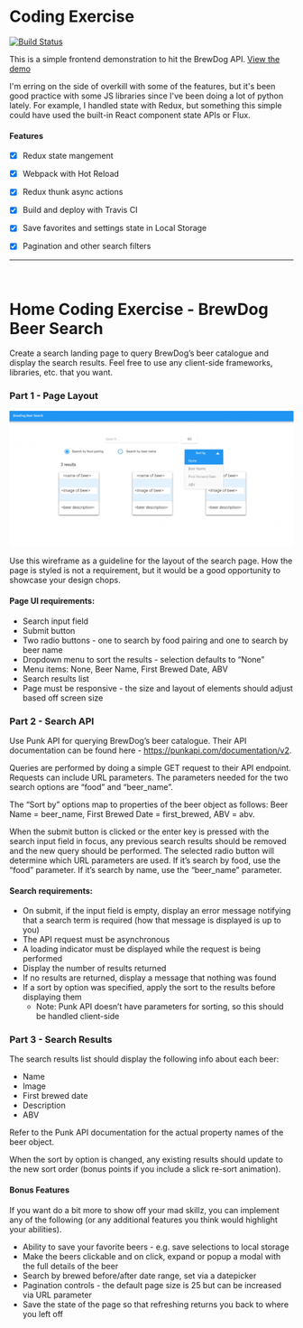 # Coding Exercise

[![Build Status](https://travis-ci.org/brettinternet/brewdog.svg?branch=master)](https://travis-ci.org/brettinternet/brewdog)

This is a simple frontend demonstration to hit the BrewDog API. [View the demo](http://brettinternet.github.io/brewdog)

I'm erring on the side of overkill with some of the features, but it's been good practice with some JS libraries since I've been doing a lot of python lately. For example, I handled state with Redux, but something this simple could have used the built-in React component state APIs or Flux.

#### Features
- [x] Redux state mangement
- [x] Webpack with Hot Reload
- [x] Redux thunk async actions
- [x] Build and deploy with Travis CI
- [x] Save favorites and settings state in Local Storage
- [x] Pagination and other search filters


---
<br>

# Home Coding Exercise - BrewDog Beer Search

Create a search landing page to query BrewDog’s beer catalogue and display the search results. Feel free to use any client-side frameworks, libraries, etc. that you want.

### Part 1 - Page Layout
![](./wireframe.png)

Use this wireframe as a guideline for the layout of the search page. How the page is styled is not a requirement, but it would be a good opportunity to showcase your design chops.

#### Page UI requirements:
- Search input field
- Submit button
- Two radio buttons - one to search by food pairing and one to search by beer name
- Dropdown menu to sort the results - selection defaults to “None”
- Menu items: None, Beer Name, First Brewed Date, ABV
- Search results list
- Page must be responsive - the size and layout of elements should adjust based off screen size

### Part 2 - Search API

Use Punk API for querying BrewDog’s beer catalogue. Their API documentation can be found here - https://punkapi.com/documentation/v2.

Queries are performed by doing a simple GET request to their API endpoint. Requests can include URL parameters. The parameters needed for the two search options are “food” and “beer_name”.

The “Sort by” options map to properties of the beer object as follows: Beer Name = beer_name, First Brewed Date = first_brewed, ABV = abv.

When the submit button is clicked or the enter key is pressed with the search input field in focus, any previous search results should be removed and the new query should be performed. The selected radio button will determine which URL parameters are used. If it’s search by food, use the “food” parameter. If it’s search by name, use the “beer_name” parameter.

#### Search requirements:
- On submit, if the input field is empty, display an error message notifying that a search term is required (how that message is displayed is up to you)
- The API request must be asynchronous
- A loading indicator must be displayed while the request is being performed
- Display the number of results returned
- If no results are returned, display a message that nothing was found
- If a sort by option was specified, apply the sort to the results before displaying them
    - Note: Punk API doesn’t have parameters for sorting, so this should be handled client-side

### Part 3 - Search Results

The search results list should display the following info about each beer:

- Name
- Image
- First brewed date
- Description
- ABV

Refer to the Punk API documentation for the actual property names of the beer object.

When the sort by option is changed, any existing results should update to the new sort order (bonus points if you include a slick re-sort animation).

#### Bonus Features

If you want do a bit more to show off your mad skillz, you can implement any of the following (or any additional features you think would highlight your abilities).
- Ability to save your favorite beers - e.g. save selections to local storage
- Make the beers clickable and on click, expand or popup a modal with the full details of the beer
- Search by brewed before/after date range, set via a datepicker
- Pagination controls - the default page size is 25 but can be increased via URL parameter
- Save the state of the page so that refreshing returns you back to where you left off
